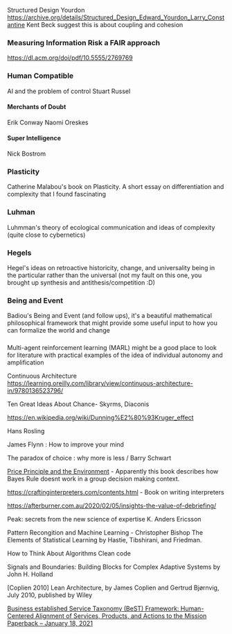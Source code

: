 

Structured Design
Yourdon
https://archive.org/details/Structured_Design_Edward_Yourdon_Larry_Constantine
Kent Beck suggest this is about coupling and cohesion


### Measuring Information Risk a FAIR approach
https://dl.acm.org/doi/pdf/10.5555/2769769



### Human Compatible
AI and the problem of control
Stuart Russel

#### Merchants of Doubt
Erik Conway Naomi Oreskes

#### Super Intelligence
Nick Bostrom

### Plasticity

Catherine Malabou's book on Plasticity. A short essay on differentiation and complexity that I found fascinating

### Luhman
Luhmman's theory of ecological communication and ideas of complexity (quite close to cybernetics)

### Hegels
Hegel's ideas on retroactive historicity, change, and universality being in the particular rather than the universal (not my fault on this one, you brought up synthesis and antithesis/competition :D)

### Being and Event
Badiou's Being and Event (and follow ups), it's a beautiful mathematical philosophical framework that might provide some useful input to how you can formalize the world and change

### 
Multi-agent reinforcement learning (MARL) might be a good place to look for literature with practical examples of the idea of individual autonomy and amplification




Continuous Architecture
https://learning.oreilly.com/library/view/continuous-architecture-in/9780136523796/



Ten Great Ideas About Chance- 
Skyrms, Diaconis


https://en.wikipedia.org/wiki/Dunning%E2%80%93Kruger_effect

Hans Rosling

James Flynn :  How to improve your mind

The paradox of choice : why more is less / Barry Schwart


[Price Principle and the Environment](https://www.cambridge.org/core/books/price-principle-and-the-environment/2F1860B9DF74E3D1A90A858AFB81F09E) - Apparently this book describes how Bayes Rule doesnt work in a group decision making context.


https://craftinginterpreters.com/contents.html - Book on writing interpreters


https://afterburner.com.au/2020/02/05/insights-the-value-of-debriefing/

Peak:   secrets from the new science of expertise
 K. Anders Ericsson

Pattern Recongition and Machine Learning - Christopher Bishop
The Elements of Statistical Learning by Hastie, Tibshirani, and Friedman.

 
How to Think About Algorithms
Clean code


Signals and Boundaries: Building Blocks for Complex Adaptive Systems
by John H. Holland


[Coplien 2010] Lean Architecture, by James Coplien and Gertrud Bjørnvig, July 2010, published by Wiley


[Business established Service Taxonomy (BeST) Framework: Human-Centered Alignment of Services, Products, and Actions to the Mission Paperback – January 18, 2021](https://www.amazon.com/Business-established-Service-Taxonomy-Framework/dp/B08T79MW8M)
